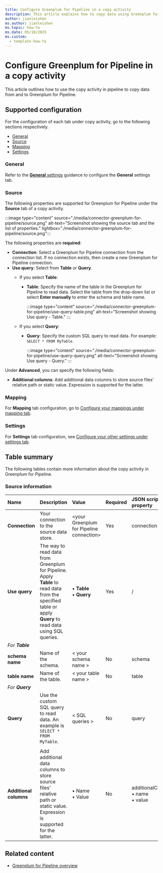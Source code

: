 ```yaml
---
title: Configure Greenplum for Pipeline in a copy activity
description: This article explains how to copy data using Greenplum for Pipeline.
author: jianleishen
ms.author: jianleishen
ms.topic: how-to
ms.date: 05/18/2025
ms.custom:
  - template-how-to
---
```


# Configure Greenplum for Pipeline in a copy activity

This article outlines how to use the copy activity in pipeline to copy data from and to Greenplum for Pipeline.

## Supported configuration

For the configuration of each tab under copy activity, go to the following sections respectively.

- [General](#general)  
- [Source](#source)
- [Mapping](#mapping)
- [Settings](#settings)

### General

Refer to the [**General** settings](activity-overview.md#general-settings) guidance to configure the **General** settings tab.

### Source

The following properties are supported for Greenplum for Pipeline under the **Source** tab of a copy activity.

:::image type="content" source="./media/connector-greenplum-for-pipeline/source.png" alt-text="Screenshot showing the source tab and the list of properties." lightbox="./media/connector-greenplum-for-pipeline/source.png":::

The following properties are **required**:

- **Connection**:  Select a Greenplum for Pipeline connection from the connection list. If no connection exists, then create a new Greenplum for Pipeline connection.
- **Use query**: Select from **Table** or **Query**.
    - If you select **Table**:
      - **Table**: Specify the name of the table in the Greenplum for Pipeline to read data. Select the table from the drop-down list or select **Enter manually** to enter the schema and table name.

        :::image type="content" source="./media/connector-greenplum-for-pipeline/use-query-table.png" alt-text="Screenshot showing Use query - Table." :::

    - If you select **Query**:
      - **Query**: Specify the custom SQL query to read data. For example: `SELECT * FROM MyTable`.

        :::image type="content" source="./media/connector-greenplum-for-pipeline/use-query-query.png" alt-text="Screenshot showing Use query - Query." :::

Under **Advanced**, you can specify the following fields:

- **Additional columns**: Add additional data columns to store source files' relative path or static value. Expression is supported for the latter.

### Mapping

For **Mapping** tab configuration, go to [Configure your mappings under mapping tab](copy-data-activity.md#configure-your-mappings-under-mapping-tab).

### Settings

For **Settings** tab configuration, see [Configure your other settings under settings tab](copy-data-activity.md#configure-your-other-settings-under-settings-tab).

## Table summary

The following tables contain more information about the copy activity in Greenplum for Pipeline.

### Source information

|Name |Description |Value|Required |JSON script property |
|:---|:---|:---|:---|:---|
|**Connection** |Your connection to the source data store.|\<your Greenplum for Pipeline connection> |Yes|connection|
|**Use query** |The way to read data from Greenplum for Pipeline. Apply **Table** to read data from the specified table or apply **Query** to read data using SQL queries.|• **Table** <br>• **Query** |Yes |/|
| *For **Table*** |  |  |  |  |
| **schema name** | Name of the schema. |< your schema name >  | No | schema |
| **table name** | Name of the table. | < your table name > | No | table |
| *For **Query*** |  |  |  |  |
| **Query** | Use the custom SQL query to read data. An example is `SELECT * FROM MyTable`. |  < SQL queries > |No | query |
|  |  |  |  |  |
| **Additional columns** | Add additional data columns to store source files' relative path or static value. Expression is supported for the latter. | • Name<br>• Value | No | additionalColumns:<br>• name<br>• value |

## Related content

- [Greenplum for Pipeline overview](connector-greenplum-for-pipeline-overview.md)
